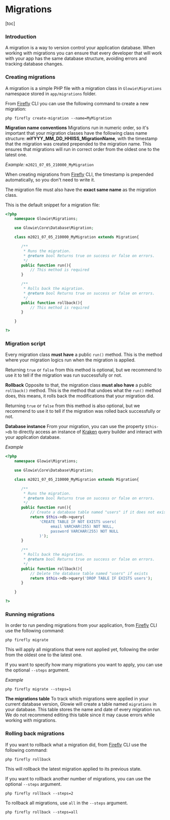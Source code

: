 # Migrations

[toc]

### Introduction
A migration is a way to version control your application database. When working with migrations you can ensure that every developer that will work with your app has the same database structure, avoiding errors and tracking database changes.

### Creating migrations
A migration is a simple PHP file with a migration class in `Glowie\Migrations` namespace stored in `app/migrations` folder.

From [Firefly](docs/%%version%%/extra/cli) CLI you can use the following command to create a new migration:

```plaintext
php firefly create-migration --name=MyMigration
```

**Migration name conventions**
Migrations run in numeric order, so it's important that your migration classes have the following class name structure: **mYYYY_MM_DD_HHIISS_MigrationName**, with the timestamp that the migration was created prepended to the migration name. This ensures that migrations will run in correct order from the oldest one to the latest one.

_Example:_ `m2021_07_05_210000_MyMigration`

When creating migrations from [Firefly](docs/%%version%%/extra/cli) CLI, the timestamp is prepended automatically, so you don't need to write it.

The migration file must also have the **exact same name** as the migration class.

This is the default snippet for a migration file:

```php
<?php
    namespace Glowie\Migrations;

    use Glowie\Core\Database\Migration;

    class m2021_07_05_210000_MyMigration extends Migration{

       /**
        * Runs the migration.
        * @return bool Returns true on success or false on errors.
        */
       public function run(){
           // This method is required
       }

       /**
        * Rolls back the migration.
        * @return bool Returns true on success or false on errors.
        */
       public function rollback(){
           // This method is required
       }

    }

?>
```

### Migration script
Every migration class **must have** a public `run()` method. This is the method where your migration logics run when the migration is applied.

Returning `true` or `false` from this method is optional, but we recommend to use it to tell if the migration was run successfully or not.

**Rollback**
Opposite to that, the migration class **must also have** a public `rollback()` method. This is the method that undoes what the `run()` method does, this means, it rolls back the modifications that your migration did.

Returning `true` or `false` from this method is also optional, but we recommend to use it to tell if the migration was rolled back successfully or not.

**Database instance**
From your migration, you can use the property `$this->db` to directly access an instance of [Kraken](docs/%%version%%/forms-and-data/query-builder) query builder and interact with your application database.

_Example_
```php
<?php
    namespace Glowie\Migrations;

    use Glowie\Core\Database\Migration;

    class m2021_07_05_210000_MyMigration extends Migration{

       /**
        * Runs the migration.
        * @return bool Returns true on success or false on errors.
        */
       public function run(){
           // Create a database table named "users" if it does not exists yet
           return $this->db->query(
               'CREATE TABLE IF NOT EXISTS users(
                    email VARCHAR(255) NOT NULL,
                    password VARCHAR(255) NOT NULL
               )');
       }

       /**
        * Rolls back the migration.
        * @return bool Returns true on success or false on errors.
        */
       public function rollback(){
           // Delete the database table named "users" if exists
           return $this->db->query('DROP TABLE IF EXISTS users');
       }

    }

?>
```

### Running migrations
In order to run pending migrations from your application, from [Firefly](docs/%%version%%/extra/cli) CLI use the following command:

```plaintext
php firefly migrate
```

This will apply all migrations that were not applied yet, following the order from the oldest one to the latest one.

If you want to specify how many migrations you want to apply, you can use the optional `--steps` argument.

_Example_
```plaintext
php firefly migrate --steps=1
```

**The migrations table**
To track which migrations were applied in your current database version, Glowie will create a table named `migrations` in your database. This table stores the name and date of every migration run. We do not recommend editing this table since it may cause errors while working with migrations.

### Rolling back migrations
If you want to rollback what a migration did, from [Firefly](docs/%%version%%/extra/cli) CLI use the following command:

```plaintext
php firefly rollback
```

This will rollback the latest migration applied to its previous state.

If you want to rollback another number of migrations, you can use the optional `--steps` argument.

```plaintext
php firefly rollback --steps=2
```

To rollback all migrations, use `all` in the `--steps` argument.

```plaintext
php firefly rollback --steps=all
```